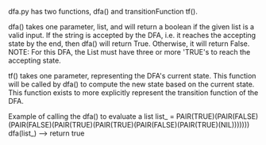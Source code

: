 dfa.py has two functions, dfa() and transitionFunction tf().

dfa() takes one parameter, list, and will return a boolean if the given list is a valid input. If the string is
accepted by the DFA, i.e. it reaches the accepting state by the end, then dfa() will return True. Otherwise,
it will return False.
NOTE: For this DFA, the List must have three or more 'TRUE's to reach the accepting state.

tf() takes one parameter, representing the DFA's current state. This function will be called
by dfa() to compute the new state based on the current state. This function exists to more explicitly represent the
transition function of the DFA.

Example of calling the dfa() to evaluate a list
list_ = PAIR(TRUE)(PAIR(FALSE)(PAIR(FALSE)(PAIR(TRUE)(PAIR(TRUE)(PAIR(FALSE)(PAIR(TRUE)(NIL)))))))
dfa(list_) --> return true
